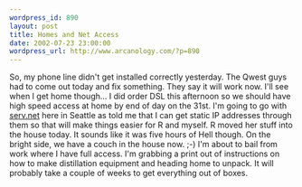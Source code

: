 ```yaml
--- 
wordpress_id: 890
layout: post
title: Homes and Net Access
date: 2002-07-23 23:00:00
wordpress_url: http://www.arcanology.com/?p=890
---
```

So, my phone line didn't get installed correctly yesterday. The Qwest guys had to come out today and fix something. They say it will work now. I'll see when I get home though... I did order DSL this afternoon so we should have high speed access at home by end of day on the 31st. I'm going to go with <a href="http://www.serv.net">serv.net</a> here in Seattle as told me that I can get static IP addresses through them so that will make things easier for R and myself. R moved her stuff into the house today. It sounds like it was five hours of Hell though. On the bright side, we have a couch in the house now. ;-) I'm about to bail from work where I have full access. I'm grabbing a print out of instructions on how to make distillation equipment and heading home to unpack. It will probably take a couple of weeks to get everything out of boxes.